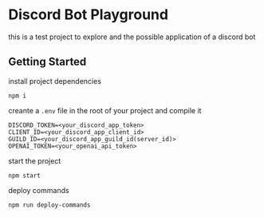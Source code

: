 # Discord Bot Playground
this is a test project to explore and the possible application of a discord bot

## Getting Started

install project dependencies

`npm i`

creante a `.env` file in the root of your project and compile it
```
DISCORD_TOKEN=<your_discord_app_token>
CLIENT_ID=<your_discord_app_client_id>
GUILD_ID=<your_discord_app_guild_id(server_id)>
OPENAI_TOKEN=<your_openai_api_token>
```
start the project

```
npm start
```

deploy commands

```
npm run deploy-commands
```